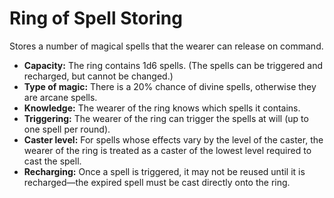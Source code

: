 # Ring of Spell Storing

Stores a number of magical spells that the wearer can release on command.

- **Capacity:** The ring contains 1d6 spells. (The spells can be triggered and recharged, but cannot be changed.)
- **Type of magic:** There is a 20% chance of divine spells, otherwise they are arcane spells.
- **Knowledge:** The wearer of the ring knows which spells it contains.
- **Triggering:** The wearer of the ring can trigger the spells at will (up to one spell per round).
- **Caster level:** For spells whose effects vary by the level of the caster, the wearer of the ring is treated as a caster of the lowest level required to cast the spell.
- **Recharging:** Once a spell is triggered, it may not be reused until it is recharged—the expired spell must be cast directly onto the ring.